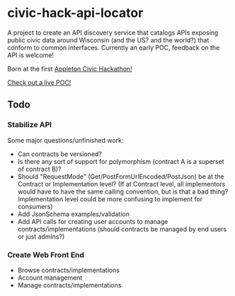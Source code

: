 # civic-hack-api-locator

A project to create an API discovery service that catalogs APIs exposing public civic data around Wisconsin (and the US?  and the world?) that conform to common interfaces.  Currently an early POC, feedback on the API is welcome!

Born at the first [Appleton Civic Hackathon!](http://dhmncivichacks.blogspot.com/2015/06/day-after-report-dhmn-civic.html)

[Check out a live POC!](http://civic-hack-api-locator.azurewebsites.net/swagger)

## Todo

### Stabilize API

Some major questions/unfinished work:

* Can contracts be versioned?
* Is there any sort of support for polymorphism (contract A is a superset of contract B)?
* Should "RequestMode" (Get/PostFormUrlEncoded/PostJson) be at the Contract or Implementation level?  (If at Contract level, all implementors would have to have the same calling convention, but is that a bad thing?  Implementation level could be more confusing to implement for consumers)
* Add JsonSchema examples/validation
* Add API calls for creating user accounts to manage contracts/implementations (should contracts be managed by end users or just admins?)


### Create Web Front End

* Browse contracts/implementations
* Account management
* Manage contracts/implementations
